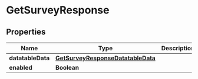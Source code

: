 
# GetSurveyResponse

## Properties
Name | Type | Description | Notes
------------ | ------------- | ------------- | -------------
**datatableData** | [**GetSurveyResponseDatatableData**](GetSurveyResponseDatatableData.md) |  |  [optional]
**enabled** | **Boolean** |  |  [optional]



